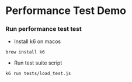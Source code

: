 # Performance Test Demo

### Run performance test test

- Install k6 on macos

```
brew install k6

```

- Run test suite script

```
k6 run tests/load_test.js
```
